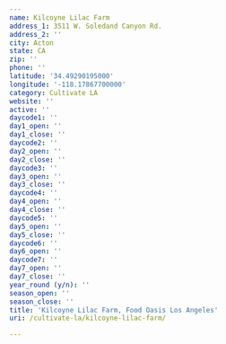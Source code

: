 ```yaml
---
name: Kilcoyne Lilac Farm
address_1: 3511 W. Soledand Canyon Rd.
address_2: ''
city: Acton
state: CA
zip: ''
phone: ''
latitude: '34.49290195000'
longitude: '-118.17867700000'
category: Cultivate LA
website: ''
active: ''
daycode1: ''
day1_open: ''
day1_close: ''
daycode2: ''
day2_open: ''
day2_close: ''
daycode3: ''
day3_open: ''
day3_close: ''
daycode4: ''
day4_open: ''
day4_close: ''
daycode5: ''
day5_open: ''
day5_close: ''
daycode6: ''
day6_open: ''
daycode7: ''
day7_open: ''
day7_close: ''
year_round (y/n): ''
season_open: ''
season_close: ''
title: 'Kilcoyne Lilac Farm, Food Oasis Los Angeles'
uri: /cultivate-la/kilcoyne-lilac-farm/

---
```

